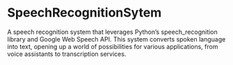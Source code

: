 # SpeechRecognitionSytem
A speech recognition system that leverages Python’s speech_recognition library and Google Web Speech API. This system converts spoken language into text, opening up a world of possibilities for various applications, from voice assistants to transcription services.
